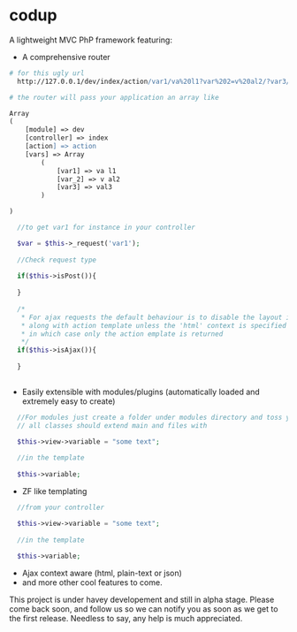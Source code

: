 codup
=====

A lightweight MVC PhP framework featuring:

- A comprehensive router 

``` apache
# for this ugly url
  http://127.0.0.1/dev/index/action/var1/va%20l1?var%202=v%20al2/?var3/val3

# the router will pass your application an array like

Array
(
    [module] => dev
    [controller] => index
    [action] => action
    [vars] => Array
        (
            [var1] => va l1
            [var_2] => v al2
            [var3] => val3
        )

)

```

``` php
  //to get var1 for instance in your controller

  $var = $this->_request('var1');
  
  //Check request type
  
  if($this->isPost()){
  
  }
  
  /* 
   * For ajax requests the default behaviour is to disable the layout if there is any 
   * along with action template unless the 'html' context is specified
   * in which case only the action emplate is returned
   */
  if($this->isAjax()){
  
  }
  
```

- Easily extensible with modules/plugins (automatically loaded and extremely easy to create) 

``` php
  //For modules just create a folder under modules directory and toss your controllers there
  // all classes should extend main and files with

  $this->view->variable = "some text";
  
  //in the template 
  
  $this->variable;
```
- ZF like templating

``` php
  //from your controller

  $this->view->variable = "some text";
  
  //in the template 
  
  $this->variable;
```

- Ajax context aware (html, plain-text or json)
- and more other cool features to come.

This project is under havey developement and still in alpha stage. Please come back soon, and follow us so we can notify you 
as soon as we get to the first release. 
Needless to say, any help is much appreciated.



